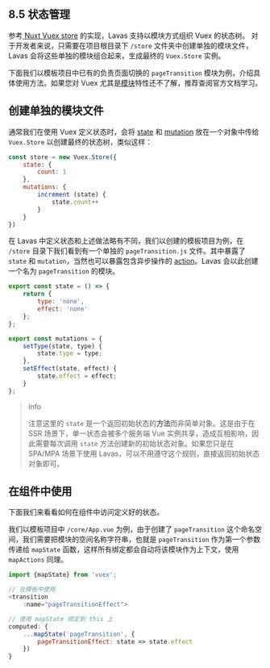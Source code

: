 ## 8.5 状态管理

参考[ Nuxt Vuex store](https://zh.nuxtjs.org/guide/vuex-store) 的实现，Lavas 支持以模块方式组织 Vuex 的状态树。
对于开发者来说，只需要在项目根目录下 `/store` 文件夹中创建单独的模块文件，Lavas 会将这些单独的模块组合起来，生成最终的 `Vuex.Store` 实例。

下面我们以模板项目中已有的负责页面切换的 `pageTransition` 模块为例，介绍具体使用方法。如果您对 Vuex 尤其是[模块](https://vuex.vuejs.org/zh-cn/modules.html)特性还不了解，推荐查阅官方文档学习。

## 创建单独的模块文件

通常我们在使用 Vuex 定义状态时，会将 [state](https://vuex.vuejs.org/zh-cn/state.html) 和 [mutation](https://vuex.vuejs.org/zh-cn/mutations.html) 放在一个对象中传给 `Vuex.Store` 以创建最终的状态树，类似这样：
```javascript
const store = new Vuex.Store({
    state: {
        count: 1
    },
    mutations: {
        increment (state) {
            state.count++
        }
    }
})
```

在 Lavas 中定义状态和上述做法略有不同，我们以创建的模板项目为例，在 `/store` 目录下我们看到有一个单独的 `pageTransition.js` 文件。其中暴露了 `state` 和 `mutation`，当然也可以暴露包含异步操作的 [action](https://vuex.vuejs.org/zh-cn/actions.html)。Lavas 会以此创建一个名为 `pageTransition` 的模块。
```javascript
export const state = () => {
    return {
        type: 'none',
        effect: 'none'
    };
};

export const mutations = {
    setType(state, type) {
        state.type = type;
    },
    setEffect(state, effect) {
        state.effect = effect;
    }
};
```

> info
>
> 注意这里的 `state` 是一个返回初始状态的**方法**而非简单对象。这是由于在 SSR 场景下，单一状态会被多个服务端 Vue 实例共享，造成互相影响，因此需要每次调用 `state` 方法创建新的初始状态对象。如果您只是在 SPA/MPA 场景下使用 Lavas，可以不用遵守这个规则，直接返回初始状态对象即可。

## 在组件中使用

下面我们来看看如何在组件中访问定义好的状态。

我们以模板项目中 `/core/App.vue` 为例，由于创建了 `pageTransition` 这个命名空间，我们需要把模块的空间名称字符串，也就是 `pageTransition` 作为第一个参数传递给 `mapState` 函数，这样所有绑定都会自动将该模块作为上下文，使用 `mapActions` 同理。
```javascript
import {mapState} from 'vuex';

// 在模板中使用
<transition
    :name="pageTransitionEffect">

// 使用 mapState 绑定到 this 上
computed: {
    ...mapState('pageTransition', {
        pageTransitionEffect: state => state.effect
    })
}
```